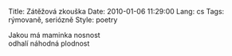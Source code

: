 Title: Zátěžová zkouška
Date: 2010-01-06 11:29:00
Lang: cs
Tags: rýmovaně, seriózně
Style: poetry

Jakou má maminka nosnost<br>
odhalí náhodná plodnost
